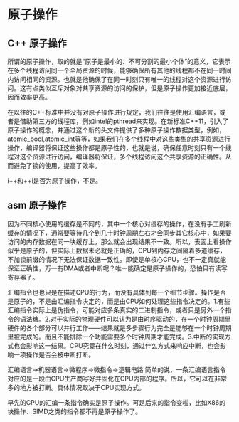 # 原子操作
## C++ 原子操作
所谓的原子操作，取的就是“原子是最小的、不可分割的最小个体”的意义，它表示在多个线程访问同一个全局资源的时候，能够确保所有其他的线程都不在同一时间内访问相同的资源。也就是他确保了在同一时刻只有唯一的线程对这个资源进行访问。这有点类似互斥对象对共享资源的访问的保护，但是原子操作更加接近底层，因而效率更高。

在以往的C++标准中并没有对原子操作进行规定，我们往往是使用汇编语言，或者是借助第三方的线程库，例如intel的pthread来实现。在新标准C++11，引入了原子操作的概念，并通过这个新的头文件提供了多种原子操作数据类型，例如，atomic_bool,atomic_int等等，如果我们在多个线程中对这些类型的共享资源进行操作，编译器将保证这些操作都是原子性的，也就是说，确保任意时刻只有一个线程对这个资源进行访问，编译器将保证，多个线程访问这个共享资源的正确性。从而避免了锁的使用，提高了效率。

i++和++i是否为原子操作，不是。
## asm 原子操作

因为不同核心使用的缓存是不同的，其中一个核心对缓存的操作，在没有手工刷新缓存的情况下，通常要等待几个到几十时钟周期左右才会同步其它核心中，如果要访问的内存数据在同一块缓存上，那么就会出现结果不一致。所以，表面上看操作似乎是原子的，但实际上数据未必就是正确的，CPU到内存之间隔着多道缓存，不加锁前缀的情况下无法保证数据一致性。即使是单核心CPU，也不一定真就能保证正确性，万一有DMA或者中断呢？唯一能确定是原子操作的，恐怕只有读写寄存器了。


汇编指令也也只是在描述CPU的行为，而没有具体到每一个细节步骤。操作是否是原子的，不是由汇编指令决定的，而是由CPU如何处理这些指令决定的。1.有些汇编指令实际上是伪指令，可能对应多条真实的二进制指令，或者只是另外一个指令的语法糖。2.对于实际的物理硬件可以认为是由时序驱动的，在一个时钟周期里硬件的各个部分可以并行工作——结果就是多步骤行为完全是能够在一个时钟周期里被完成的。而且不能排除一个功能需要多个时钟周期才能完成。3.中断的实现方式也会影响这一结果。CPU究竟在什么时刻，通过什么方式来响应中断，也会影响一项操作是否会被中断打断。



汇编语言->机器语言->微程序->微指令->逻辑电路
简单的说，一条汇编语言指令对应的是一段由CPU生产商写好并固化在CPU内部的程序。所以，它可以在非常多的地方被打断。具体情况取决于CPU实现方式。

早先的CPU的汇编一条指令确实是原子操作。可是后来的指令变啦，比如X86的块操作、SIMD之类的指令都不再是原子操作了。